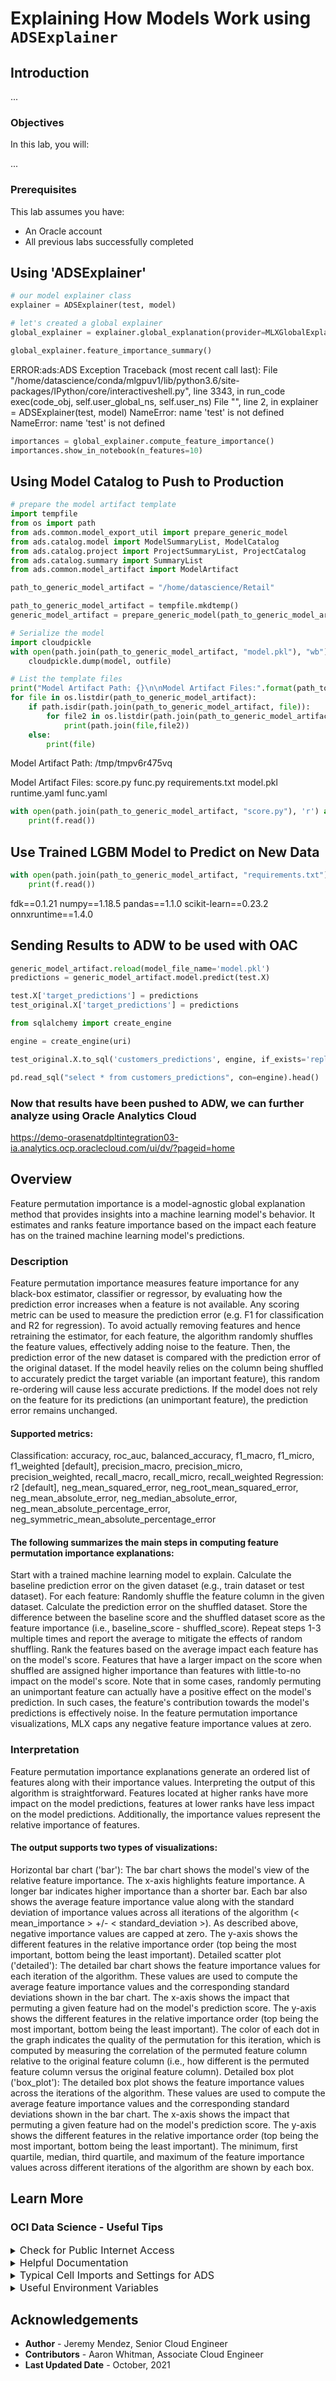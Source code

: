# Explaining How Models Work using `ADSExplainer`

## Introduction

...

### Objectives

In this lab, you will:

...

### Prerequisites

This lab assumes you have:
* An Oracle account
* All previous labs successfully completed

## Using 'ADSExplainer'

```python
# our model explainer class
explainer = ADSExplainer(test, model)

# let's created a global explainer
global_explainer = explainer.global_explanation(provider=MLXGlobalExplainer())

global_explainer.feature_importance_summary()
```

ERROR:ads:ADS Exception
Traceback (most recent call last):
  File "/home/datascience/conda/mlgpuv1/lib/python3.6/site-packages/IPython/core/interactiveshell.py", line 3343, in run_code
    exec(code_obj, self.user_global_ns, self.user_ns)
  File "<ipython-input-3-c16d119f2a79>", line 2, in <module>
    explainer = ADSExplainer(test, model)
NameError: name 'test' is not defined
NameError: name 'test' is not defined

```python
importances = global_explainer.compute_feature_importance()
importances.show_in_notebook(n_features=10)
```
## Using Model Catalog to Push to Production

```python
# prepare the model artifact template
import tempfile
from os import path
from ads.common.model_export_util import prepare_generic_model
from ads.catalog.model import ModelSummaryList, ModelCatalog
from ads.catalog.project import ProjectSummaryList, ProjectCatalog
from ads.catalog.summary import SummaryList
from ads.common.model_artifact import ModelArtifact

path_to_generic_model_artifact = "/home/datascience/Retail"

path_to_generic_model_artifact = tempfile.mkdtemp()
generic_model_artifact = prepare_generic_model(path_to_generic_model_artifact, force_overwrite=True, data_science_env=True)

# Serialize the model
import cloudpickle
with open(path.join(path_to_generic_model_artifact, "model.pkl"), "wb") as outfile:
    cloudpickle.dump(model, outfile)

# List the template files
print("Model Artifact Path: {}\n\nModel Artifact Files:".format(path_to_generic_model_artifact))
for file in os.listdir(path_to_generic_model_artifact):
    if path.isdir(path.join(path_to_generic_model_artifact, file)):
        for file2 in os.listdir(path.join(path_to_generic_model_artifact, file)):
            print(path.join(file,file2))
    else:
        print(file)
```

Model Artifact Path: /tmp/tmpv6r475vq

Model Artifact Files:
score.py
func.py
requirements.txt
model.pkl
runtime.yaml
func.yaml

```python
with open(path.join(path_to_generic_model_artifact, "score.py"), 'r') as f:
    print(f.read())
```

## Use Trained LGBM Model to Predict on New Data

```python
with open(path.join(path_to_generic_model_artifact, "requirements.txt"), 'r') as f:
    print(f.read())
```

fdk==0.1.21
numpy==1.18.5
pandas==1.1.0
scikit-learn==0.23.2
onnxruntime==1.4.0

## Sending Results to ADW to be used with OAC

```python
generic_model_artifact.reload(model_file_name='model.pkl')
predictions = generic_model_artifact.model.predict(test.X)

test.X['target_predictions'] = predictions
test_original.X['target_predictions'] = predictions
```

```python
from sqlalchemy import create_engine

engine = create_engine(uri)

test_original.X.to_sql('customers_predictions', engine, if_exists='replace')
```

```python
pd.read_sql("select * from customers_predictions", con=engine).head()
```

### Now that results have been pushed to ADW, we can further analyze using Oracle Analytics Cloud
https://demo-orasenatdpltintegration03-ia.analytics.ocp.oraclecloud.com/ui/dv/?pageid=home

## Overview

Feature permutation importance is a model-agnostic global explanation method that provides insights into a machine learning model's behavior. It estimates and ranks feature importance based on the impact each feature has on the trained machine learning model's predictions.

### Description

Feature permutation importance measures feature importance for any black-box estimator, classifier or regressor, by evaluating how the prediction error increases when a feature is not available. Any scoring metric can be used to measure the prediction error (e.g. F1 for classification and R2 for regression). To avoid actually removing features and hence retraining the estimator, for each feature, the algorithm randomly shuffles the feature values, effectively adding noise to the feature. Then, the prediction error of the new dataset is compared with the prediction error of the original dataset. If the model heavily relies on the column being shuffled to accurately predict the target variable (an important feature), this random re-ordering will cause less accurate predictions. If the model does not rely on the feature for its predictions (an unimportant feature), the prediction error remains unchanged.

#### Supported metrics:

Classification: accuracy, roc_auc, balanced_accuracy, f1_macro, f1_micro, f1_weighted [default], precision_macro, precision_micro, precision_weighted, recall_macro, recall_micro, recall_weighted
Regression: r2 [default], neg_mean_squared_error, neg_root_mean_squared_error, neg_mean_absolute_error, neg_median_absolute_error, neg_mean_absolute_percentage_error, neg_symmetric_mean_absolute_percentage_error

#### The following summarizes the main steps in computing feature permutation importance explanations:

Start with a trained machine learning model to explain.
Calculate the baseline prediction error on the given dataset (e.g., train dataset or test dataset).
For each feature:
Randomly shuffle the feature column in the given dataset.
Calculate the prediction error on the shuffled dataset.
Store the difference between the baseline score and the shuffled dataset score as the feature importance (i.e., baseline_score - shuffled_score).
Repeat steps 1-3 multiple times and report the average to mitigate the effects of random shuffling.
Rank the features based on the average impact each feature has on the model's score. Features that have a larger impact on the score when shuffled are assigned higher importance than features with little-to-no impact on the model's score.
Note that in some cases, randomly permuting an unimportant feature can actually have a positive effect on the model's prediction. In such cases, the feature's contribution towards the model's predictions is effectively noise. In the feature permutation importance visualizations, MLX caps any negative feature importance values at zero.

### Interpretation

Feature permutation importance explanations generate an ordered list of features along with their importance values. Interpreting the output of this algorithm is straightforward. Features located at higher ranks have more impact on the model predictions, features at lower ranks have less impact on the model predictions. Additionally, the importance values represent the relative importance of features.

#### The output supports two types of visualizations:

Horizontal bar chart ('bar'): The bar chart shows the model's view of the relative feature importance. The x-axis highlights feature importance. A longer bar indicates higher importance than a shorter bar. Each bar also shows the average feature importance value along with the standard deviation of importance values across all iterations of the algorithm (< mean_importance > +/- < standard_deviation >). As described above, negative importance values are capped at zero. The y-axis shows the different features in the relative importance order (top being the most important, bottom being the least important).
Detailed scatter plot ('detailed'): The detailed bar chart shows the feature importance values for each iteration of the algorithm. These values are used to compute the average feature importance values and the corresponding standard deviations shown in the bar chart. The x-axis shows the impact that permuting a given feature had on the model's prediction score. The y-axis shows the different features in the relative importance order (top being the most important, bottom being the least important). The color of each dot in the graph indicates the quality of the permutation for this iteration, which is computed by measuring the correlation of the permuted feature column relative to the original feature column (i.e., how different is the permuted feature column versus the original feature column).
Detailed box plot ('box_plot'): The detailed box plot shows the feature importance values across the iterations of the algorithm. These values are used to compute the average feature importance values and the corresponding standard deviations shown in the bar chart. The x-axis shows the impact that permuting a given feature had on the model's prediction score. The y-axis shows the different features in the relative importance order (top being the most important, bottom being the least important). The minimum, first quartile, median, third quartile, and maximum of the feature importance values across different iterations of the algorithm are shown by each box.

## Learn More

### OCI Data Science - Useful Tips
<details>
<summary><font size="3">Check for Public Internet Access</font></summary>

```python
import requests
response = requests.get("https://oracle.com")
assert response.status_code==200, "Internet connection failed"
```
</details>
<details>
<summary><font size="3">Helpful Documentation </font></summary>
<ul><li><a href="https://docs.cloud.oracle.com/en-us/iaas/data-science/using/data-science.htm">Data Science Service Documentation</a></li>
<li><a href="https://docs.cloud.oracle.com/iaas/tools/ads-sdk/latest/index.html">ADS documentation</a></li>
</ul>
</details>
<details>
<summary><font size="3">Typical Cell Imports and Settings for ADS</font></summary>

```python
%load_ext autoreload
%autoreload 2
%matplotlib inline

import warnings
warnings.filterwarnings('ignore')

import logging
logging.basicConfig(format='%(levelname)s:%(message)s', level=logging.ERROR)

import ads
from ads.dataset.factory import DatasetFactory
from ads.automl.provider import OracleAutoMLProvider
from ads.automl.driver import AutoML
from ads.evaluations.evaluator import ADSEvaluator
from ads.common.data import ADSData
from ads.explanations.explainer import ADSExplainer
from ads.explanations.mlx_global_explainer import MLXGlobalExplainer
from ads.explanations.mlx_local_explainer import MLXLocalExplainer
from ads.catalog.model import ModelCatalog
from ads.common.model_artifact import ModelArtifact
```
</details>
<details>
<summary><font size="3">Useful Environment Variables</font></summary>

```python
import os
print(os.environ["NB_SESSION_COMPARTMENT_OCID"])
print(os.environ["PROJECT_OCID"])
print(os.environ["USER_OCID"])
print(os.environ["TENANCY_OCID"])
print(os.environ["NB_REGION"])
```
</details>

## Acknowledgements
* **Author** - Jeremy Mendez, Senior Cloud Engineer
* **Contributors** - Aaron Whitman, Associate Cloud Engineer 
* **Last Updated Date** - October, 2021